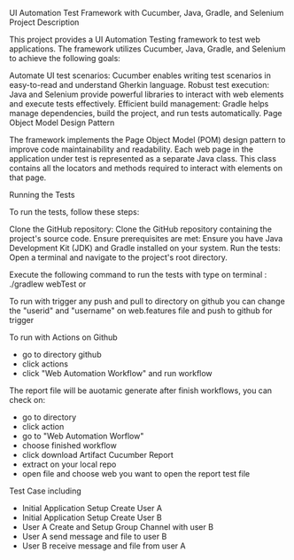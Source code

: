 UI Automation Test Framework with Cucumber, Java, Gradle, and Selenium Project Description

This project provides a UI Automation Testing framework to test web applications. The framework utilizes Cucumber, Java, Gradle, and Selenium to achieve the following goals:

Automate UI test scenarios: Cucumber enables writing test scenarios in easy-to-read and understand Gherkin language.
Robust test execution: Java and Selenium provide powerful libraries to interact with web elements and execute tests effectively.
Efficient build management: Gradle helps manage dependencies, build the project, and run tests automatically.
Page Object Model Design Pattern

The framework implements the Page Object Model (POM) design pattern to improve code maintainability and readability. Each web page in the application under test is represented as a separate Java class. This class contains all the locators and methods required to interact with elements on that page.

Running the Tests

To run the tests, follow these steps:

Clone the GitHub repository: Clone the GitHub repository containing the project's source code.
Ensure prerequisites are met: Ensure you have Java Development Kit (JDK) and Gradle installed on your system.
Run the tests: Open a terminal and navigate to the project's root directory. 

Execute the following command to run the tests with type on terminal : ./gradlew webTest or 

To run with trigger any push and pull to directory on github
you can change the "userid" and "username" on web.features file and push to github for trigger 

To run with Actions on Github
- go to directory github
- click actions
- click "Web Automation Workflow" and run workflow

The report file will be auotamic generate after finish workflows, you can check on: 
- go to directory
- click action
- go to "Web Automation Worflow"
- choose finished workflow
- click download Artifact Cucumber Report
- extract on your local repo
- open file and choose web you want to open the report test file 

Test Case including 
- Initial Application Setup Create User A
- Initial Application Setup Create User B
- User A Create and Setup Group Channel with user B
- User A send message and file to user B
- User B receive message and file from user A
